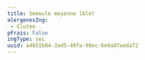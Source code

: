 ```yaml
---
title: Semoule moyenne (blé)
alergenesIng:
 - Gluten
pFrais: False
ingType: sec
uuid: a4651b04-3ad5-49fa-98ec-6e9a87aeda72
---
```

